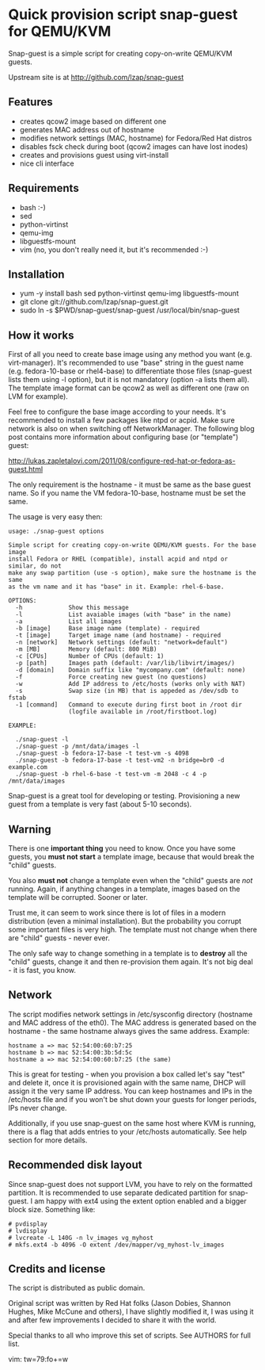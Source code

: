 Quick provision script snap-guest for QEMU/KVM
==============================================

Snap-guest is a simple script for creating copy-on-write QEMU/KVM guests.

Upstream site is at http://github.com/lzap/snap-guest

Features
--------

 * creates qcow2 image based on different one
 * generates MAC address out of hostname
 * modifies network settings (MAC, hostname) for Fedora/Red Hat distros
 * disables fsck check during boot (qcow2 images can have lost inodes)
 * creates and provisions guest using virt-install
 * nice cli interface

Requirements
------------

 * bash :-)
 * sed
 * python-virtinst
 * qemu-img
 * libguestfs-mount
 * vim (no, you don't really need it, but it's recommended :-)

Installation
------------

 * yum -y install bash sed python-virtinst qemu-img libguestfs-mount
 * git clone git://github.com/lzap/snap-guest.git
 * sudo ln -s $PWD/snap-guest/snap-guest /usr/local/bin/snap-guest

How it works
------------

First of all you need to create base image using any method you want (e.g. 
virt-manager). It's recommended to use "base" string in the guest name
(e.g. fedora-10-base or rhel4-base) to differentiate those files (snap-guest
lists them using -l option), but it is not mandatory (option -a lists them 
all). The template image format can be qcow2 as well as different one (raw on 
LVM for example).

Feel free to configure the base image according to your needs. It's recommended
to install a few packages like ntpd or acpid. Make sure network is also on when
switching off NetworkManager. The following blog post contains more information 
about configuring base (or "template") guest:

http://lukas.zapletalovi.com/2011/08/configure-red-hat-or-fedora-as-guest.html

The only requirement is the hostname - it must be same as the base guest name.
So if you name the VM fedora-10-base, hostname must be set the same.

The usage is very easy then:

    usage: ./snap-guest options

    Simple script for creating copy-on-write QEMU/KVM guests. For the base image
    install Fedora or RHEL (compatible), install acpid and ntpd or similar, do not
    make any swap partition (use -s option), make sure the hostname is the same
    as the vm name and it has "base" in it. Example: rhel-6-base.

    OPTIONS:
      -h             Show this message
      -l             List avaiable images (with "base" in the name)
      -a             List all images
      -b [image]     Base image name (template) - required
      -t [image]     Target image name (and hostname) - required
      -n [network]   Network settings (default: "network=default")
      -m [MB]        Memory (default: 800 MiB)
      -c [CPUs]      Number of CPUs (default: 1)
      -p [path]      Images path (default: /var/lib/libvirt/images/)
      -d [domain]    Domain suffix like "mycompany.com" (default: none)
      -f             Force creating new guest (no questions)
      -w             Add IP address to /etc/hosts (works only with NAT)
      -s             Swap size (in MB) that is appeded as /dev/sdb to fstab
      -1 [command]   Command to execute during first boot in /root dir
                     (logfile available in /root/firstboot.log)

    EXAMPLE:

      ./snap-guest -l
      ./snap-guest -p /mnt/data/images -l
      ./snap-guest -b fedora-17-base -t test-vm -s 4098
      ./snap-guest -b fedora-17-base -t test-vm2 -n bridge=br0 -d example.com
      ./snap-guest -b rhel-6-base -t test-vm -m 2048 -c 4 -p /mnt/data/images

Snap-guest is a great tool for developing or testing. Provisioning a new
guest  from a template is very fast (about 5-10 seconds).

Warning
-------

There is one **important thing** you need to know. Once you have some guests, 
you **must not start** a template image, because that would break the "child" 
guests.

You also **must not** change a template even when the "child" guests are 
_not_ running. Again, if anything changes in a template, images based on the 
template will be corrupted. Sooner or later.

Trust me, it can seem to work since there is lot of files in a modern 
distribution (even a minimal installation). But the probability you corrupt 
some important files is very high. The template must not change when there are 
"child" guests - never ever.

The only safe way to change something in a template is to **destroy** all the 
"child" guests, change it and then re-provision them again. It's not big deal - 
it is fast, you know.

Network
-------

The script modifies network settings in /etc/sysconfig directory (hostname and 
MAC address of the eth0). The MAC address is generated based on the hostname - 
the same hostname always gives the same address. Example:

    hostname a => mac 52:54:00:60:b7:25
    hostname b => mac 52:54:00:3b:5d:5c
    hostname a => mac 52:54:00:60:b7:25 (the same)

This is great for testing - when you provision a box called let's say "test" 
and delete it, once it is provisioned again with the same name, DHCP will 
assign it the very same IP address. You can keep hostnames and IPs in the 
/etc/hosts file and if you won't be shut down your guests for longer periods, 
IPs never change.

Additionally, if you use snap-guest on the same host where KVM is running, 
there is a flag that adds entries to your /etc/hosts automatically. See help 
section for more details.

Recommended disk layout
-----------------------

Since snap-guest does not support LVM, you have to rely on the formatted 
partition. It is recommended to use separate dedicated partition for 
snap-guest. I am happy with ext4 using the extent option enabled and a
bigger block size. Something like:

    # pvdisplay
    # lvdisplay
    # lvcreate -L 140G -n lv_images vg_myhost
    # mkfs.ext4 -b 4096 -O extent /dev/mapper/vg_myhost-lv_images

Credits and license
-------------------

The script is distributed as public domain.

Original script was written by Red Hat folks (Jason Dobies, Shannon Hughes,
Mike McCune and others), I have slightly modified it, I was using it and after 
few improvements I decided to share it with the world.

Special thanks to all who improve this set of scripts. See AUTHORS for full 
list.

vim: tw=79:fo+=w

